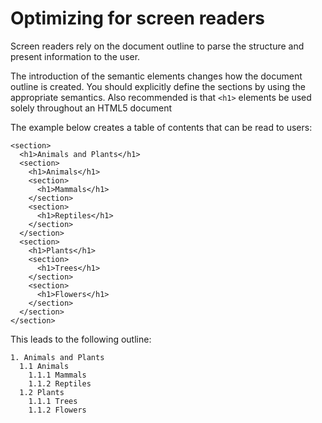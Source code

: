 # Optimizing for screen readers

Screen readers rely on the document outline to parse the structure and present information to the user.

The introduction of the semantic elements changes how the document outline is created. You should explicitly define the sections by using
the appropriate semantics. Also recommended is that ```<h1>``` elements be used solely throughout
an HTML5 document

The example below creates a table of contents that can be read to users:

```
<section>
  <h1>Animals and Plants</h1>
  <section>
    <h1>Animals</h1>
    <section>
      <h1>Mammals</h1>
    </section>
    <section>
      <h1>Reptiles</h1>
    </section>
  </section>
  <section>
    <h1>Plants</h1>
    <section>
      <h1>Trees</h1>
    </section>
    <section>
      <h1>Flowers</h1>
    </section>
  </section>
</section>
```
This leads to the following outline:
```
1. Animals and Plants
  1.1 Animals
    1.1.1 Mammals
    1.1.2 Reptiles
  1.2 Plants
    1.1.1 Trees
    1.1.2 Flowers
```
